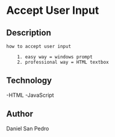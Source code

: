 # Accept User Input

## Description

    how to accept user input

        1. easy way = windows prompt
        2. professional way = HTML textbox

## Technology

-HTML
-JavaScript

## Author

Daniel San Pedro
